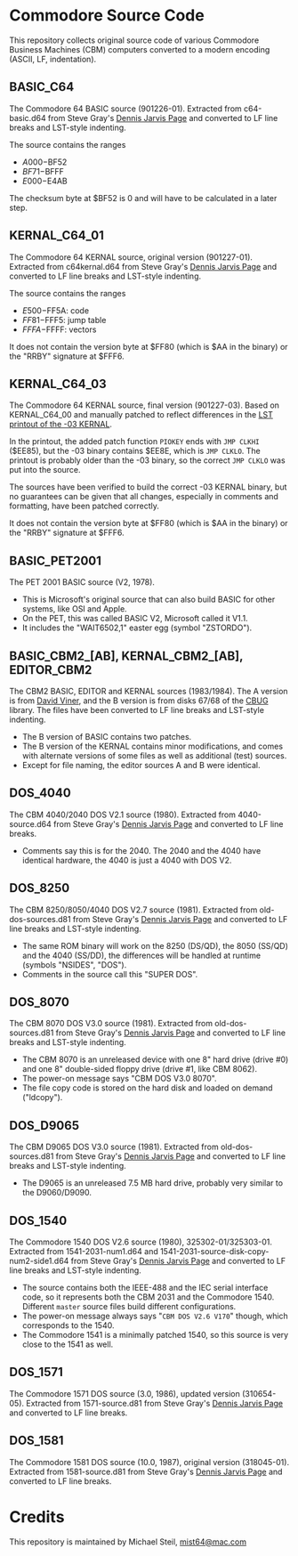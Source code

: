 # Commodore Source Code

This repository collects original source code of various Commodore Business Machines (CBM) computers converted to a modern encoding (ASCII, LF, indentation).

## BASIC_C64

The Commodore 64 BASIC source (901226-01). Extracted from c64-basic.d64 from Steve Gray's [Dennis Jarvis Page](http://6502.org/users/sjgray/dj/) and converted to LF line breaks and LST-style indenting.

The source contains the ranges

* $A000-$BF52
* $BF71-$BFFF
* $E000-$E4AB

The checksum byte at $BF52 is 0 and will have to be calculated in a later step.

## KERNAL_C64_01

The Commodore 64 KERNAL source, original version (901227-01). Extracted from c64kernal.d64 from Steve Gray's [Dennis Jarvis Page](http://6502.org/users/sjgray/dj/) and converted to LF line breaks and LST-style indenting.

The source contains the ranges

* $E500-$FF5A: code
* $FF81-$FFF5: jump table
* $FFFA-$FFFF: vectors

It does not contain the version byte at $FF80 (which is $AA in the binary) or the "RRBY" signature at $FFF6.

## KERNAL_C64_03

The Commodore 64 KERNAL source, final version (901227-03). Based on KERNAL_C64_00 and manually patched to reflect differences in the [LST printout of the -03 KERNAL](http://pagetable.com/docs/C64_KERNAL_03_LST.pdf).

In the printout, the added patch function `PIOKEY` ends with `JMP CLKHI` ($EE85), but the -03 binary contains $EE8E, which is `JMP CLKLO`. The printout is probably older than the -03 binary, so the correct `JMP CLKLO` was put into the source.

The sources have been verified to build the correct -03 KERNAL binary, but no guarantees can be given that all changes, especially in comments and formatting, have been patched correctly.

It does not contain the version byte at $FF80 (which is $AA in the binary) or the "RRBY" signature at $FFF6.

## BASIC_PET2001

The PET 2001 BASIC source (V2, 1978).

* This is Microsoft's original source that can also build BASIC for other systems, like OSI and Apple.
* On the PET, this was called BASIC V2, Microsoft called it V1.1.
* It includes the "WAIT6502,1" easter egg (symbol "ZSTORDO").

## BASIC_CBM2_[AB], KERNAL_CBM2_[AB], EDITOR_CBM2

The CBM2 BASIC, EDITOR and KERNAL sources (1983/1984). The A version is from [David Viner](https://www.davidviner.com/cbm9.html), and the B version is from disks 67/68 of the [CBUG](http://www.zimmers.net/anonftp/pub/cbm/b/CBUG/) library. The files have been converted to LF line breaks and LST-style indenting.

* The B version of BASIC contains two patches.
* The B version of the KERNAL contains minor modifications, and comes with alternate versions of some files as well as additional (test) sources.
* Except for file naming, the editor sources A and B were identical.

## DOS_4040

The CBM 4040/2040 DOS V2.1 source (1980). Extracted from 4040-source.d64 from Steve Gray's [Dennis Jarvis Page](http://6502.org/users/sjgray/dj/) and converted to LF line breaks.

* Comments say this is for the 2040. The 2040 and the 4040 have identical hardware, the 4040 is just a 4040 with DOS V2.

## DOS_8250

The CBM 8250/8050/4040 DOS V2.7 source (1981). Extracted from old-dos-sources.d81 from Steve Gray's [Dennis Jarvis Page](http://6502.org/users/sjgray/dj/) and converted to LF line breaks and LST-style indenting.

* The same ROM binary will work on the 8250 (DS/QD), the 8050 (SS/QD) and the 4040 (SS/DD), the differences will be handled at runtime (symbols "NSIDES", "DOS").
* Comments in the source call this "SUPER DOS".

## DOS_8070

The CBM 8070 DOS V3.0 source (1981). Extracted from old-dos-sources.d81 from Steve Gray's [Dennis Jarvis Page](http://6502.org/users/sjgray/dj/) and converted to LF line breaks and LST-style indenting.

* The CBM 8070 is an unreleased device with one 8" hard drive (drive #0) and one 8" double-sided floppy drive (drive #1, like CBM 8062).
* The power-on message says "CBM DOS V3.0 8070".
* The file copy code is stored on the hard disk and loaded on demand ("ldcopy").

## DOS_D9065

The CBM D9065 DOS V3.0 source (1981). Extracted from old-dos-sources.d81 from Steve Gray's [Dennis Jarvis Page](http://6502.org/users/sjgray/dj/) and converted to LF line breaks and LST-style indenting.

* The D9065 is an unreleased 7.5 MB hard drive, probably very similar to the D9060/D9090.

## DOS_1540

The Commodore 1540 DOS V2.6 source (1980), 325302-01/325303-01. Extracted from 1541-2031-num1.d64 and 1541-2031-source-disk-copy-num2-side1.d64 from Steve Gray's [Dennis Jarvis Page](http://6502.org/users/sjgray/dj/) and converted to LF line breaks and LST-style indenting.

* The source contains both the IEEE-488 and the IEC serial interface code, so it represents both the CBM 2031 and the Commodore 1540. Different `master` source files build different configurations.
* The power-on message always says "`CBM DOS V2.6 V170`" though, which corresponds to the 1540.
* The Commodore 1541 is a minimally patched 1540, so this source is very close to the 1541 as well.

## DOS_1571

The Commodore 1571 DOS source (3.0, 1986), updated version (310654-05). Extracted from 1571-source.d81 from Steve Gray's [Dennis Jarvis Page](http://6502.org/users/sjgray/dj/) and converted to LF line breaks.

## DOS_1581

The Commodore 1581 DOS source (10.0, 1987), original version (318045-01). Extracted from 1581-source.d81 from Steve Gray's [Dennis Jarvis Page](http://6502.org/users/sjgray/dj/) and converted to LF line breaks.

# Credits

This repository is maintained by Michael Steil, mist64@mac.com